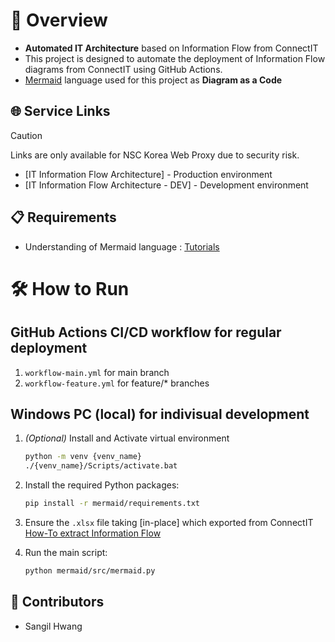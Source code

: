# 🚀 Overview
- **Automated IT Architecture** based on Information Flow from ConnectIT
- This project is designed to automate the deployment of Information Flow diagrams from ConnectIT using GitHub Actions.
- [Mermaid](https://mermaid.js.org/) language used for this project as **Diagram as a Code**

## 🌐 Service Links
> [!CAUTION]
> Links are only available for NSC Korea Web Proxy due to security risk.
- [IT Information Flow Architecture] - Production environment
- [IT Information Flow Architecture - DEV] - Development environment

## 📋 Requirements
- Understanding of Mermaid language : [Tutorials](https://mermaid.js.org/ecosystem/tutorials.html)

# 🛠️ How to Run
## GitHub Actions CI/CD workflow for regular deployment
1. `workflow-main.yml` for main branch 
1. `workflow-feature.yml` for feature/* branches

## Windows PC (local) for indivisual development

1. *(Optional)* Install and Activate virtual environment
    ```sh
    python -m venv {venv_name}
    ./{venv_name}/Scripts/activate.bat
    ```

1. Install the required Python packages:
    ```sh
    pip install -r mermaid/requirements.txt
    ```

1. Ensure the `.xlsx` file taking [in-place] which exported from ConnectIT
    [How-To extract Information Flow](mermaid/excel/HOWTODO.md)

1. Run the main script:
    ```sh
    python mermaid/src/mermaid.py
    ```

## 👥 Contributors
- Sangil Hwang